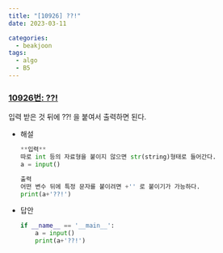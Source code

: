 ```yaml
---
title: "[10926] ??!"
date: 2023-03-11

categories:
  - beakjoon
tags:
  - algo
  - B5
---
```


### [10926번: ??!](https://www.acmicpc.net/problem/10926)
입력 받은 것 뒤에 ??! 을 붙여서 출력하면 된다.
- 해설
    
    ```python
    **입력**
    따로 int 등의 자료형을 붙이지 않으면 str(string)형태로 들어간다.
    a = input()
    
    출력
    어떤 변수 뒤에 특정 문자를 붙이려면 +'' 로 붙이기가 가능하다.
    print(a+'??!')
    ```
- 답안
    
    ```python
    if __name__ == '__main__':
        a = input()
        print(a+'??!')
    ```
